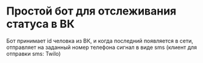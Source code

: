 # Простой бот для отслеживания статуса в ВК

Бот принимает id человка из ВК, и когда последний появляется в сети, отправляет на заданный номер телефона сигнал в виде sms (клиент для отправки sms: Twilo)

